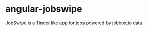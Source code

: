 angular-jobswipe
================

JobSwipe is a Tinder like app for jobs powered by jobbox.io data
